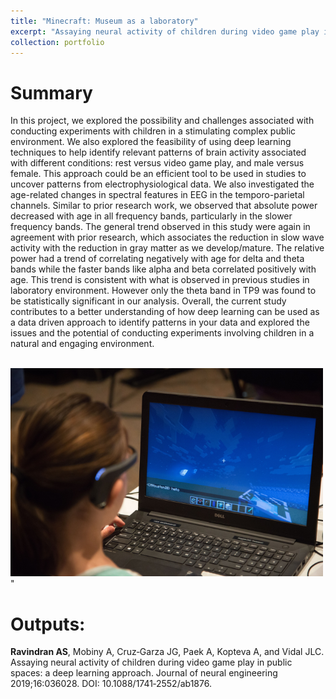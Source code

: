 ```yaml
---
title: "Minecraft: Museum as a laboratory"
excerpt: "Assaying neural activity of children during video game play in public spaces: a deep learning approach to uncover neural patterns in exploratory studies  <br/><br/><img src='/images/minecraft.PNG' width='500'/>"
collection: portfolio
---
```


# Summary
In this project, we explored the possibility and challenges
associated with conducting experiments with children in a
stimulating complex public environment. We also explored
the feasibility of using deep learning techniques to help identify
relevant patterns of brain activity associated with different
conditions: rest versus video game play, and male versus
female. This approach could be an efficient tool to be used
in studies to uncover patterns from electrophysiological data. We also investigated the age-related changes in spectral features
in EEG in the temporo-parietal channels. Similar to prior
research work, we observed that absolute power decreased
with age in all frequency bands, particularly in the slower
frequency bands. The general trend observed in
this study were again in agreement with prior research, which
associates the reduction in slow wave activity with the reduction
in gray matter as we develop/mature. The relative
power had a trend of correlating negatively with age for
delta and theta bands while the faster bands like alpha and
beta correlated positively with age. This trend is
consistent with what is observed in previous studies in laboratory environment. However
only the theta band in TP9 was found to be statistically significant
in our analysis. Overall, the current
study contributes to a better understanding of how deep
learning can be used as a data driven approach to identify patterns
in your data and explored the issues and the potential
of conducting experiments involving children in a natural
and engaging environment.

<br/><img src='/images/minecraft.PNG' width='500'/>"

# Outputs:
**Ravindran AS**, Mobiny A, Cruz‐Garza JG, Paek A, Kopteva A, and Vidal JLC. Assaying neural activity of
children during video game play in public spaces: a deep learning approach. Journal of neural engineering
2019;16:036028. DOI: 10.1088/1741‐2552/ab1876.


